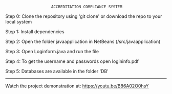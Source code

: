                         ACCREDITATION COMPLIANCE SYSTEM

Step 0: Clone the repository using 'git clone' or download the repo to your local system

Step 1: Install dependencies

Step 2: Open the folder javaapplication in NetBeans (/src/javaapplication)

Step 3: Open Loginform.java and run the file

Step 4: To get the username and passwords open logininfo.pdf

Step 5: Databases are available in the folder 'DB'

_______________________________________________________________

Watch the project demonstration at: https://youtu.be/B86A02O0hsY
